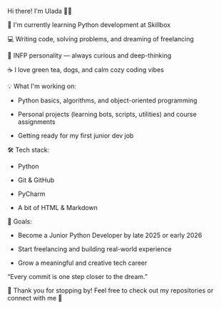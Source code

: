 Hi there! I'm Ulada 👩‍💻

🌱 I'm currently learning Python development at Skillbox

💻 Writing code, solving problems, and dreaming of freelancing

🧠 INFP personality — always curious and deep-thinking

☕ I love green tea, dogs, and calm cozy coding vibes

💡 What I'm working on:

- Python basics, algorithms, and object-oriented programming

- Personal projects (learning bots, scripts, utilities) and course assignments

- Getting ready for my first junior dev job

🛠 Tech stack:

- Python

- Git & GitHub

- PyCharm

- A bit of HTML & Markdown

🎯 Goals:

- Become a Junior Python Developer by late 2025 or early 2026

- Start freelancing and building real-world experience

- Grow a meaningful and creative tech career

“Every commit is one step closer to the dream.”

🌸 Thank you for stopping by! Feel free to check out my repositories or connect with me 💌

